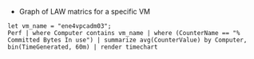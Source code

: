 * Graph of LAW matrics for a specific VM 

```
let vm_name = "ene4vpcadm03";
Perf | where Computer contains vm_name | where (CounterName == "% Committed Bytes In use") | summarize avg(CounterValue) by Computer, bin(TimeGenerated, 60m) | render timechart
```
